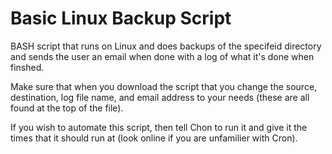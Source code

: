 # Basic Linux Backup Script
BASH script that runs on Linux and does backups of the specifeid directory and sends the user an email when done with a log of 
what it's done when finshed.

Make sure that when you download the script that you change the source, destination, log file name, and email address to your
needs (these are all found at the top of the file).

If you wish to automate this script, then tell Chon to run it and give it the times that it should run at (look online if you are
unfamilier with Cron).
